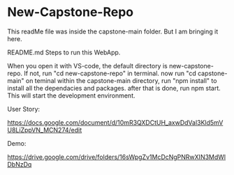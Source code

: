 # New-Capstone-Repo

This readMe file was inside the capstone-main folder. But I am bringing it here. 

README.md
Steps to run this WebApp.

When you open it with VS-code, the default directory is new-capstone-repo. If not, run "cd new-capstone-repo" in terminal.
now run "cd capstone-main" on teminal
within the capstone-main directory, run "npm install" to install all the dependacies and packages.
after that is done, run npm start. This will start the development environment.

User Story:

https://docs.google.com/document/d/10mR3QXDCtUH_axwDdVal3Kld5mVU8LiZppVN_MCN274/edit

Demo:

https://drive.google.com/drive/folders/16sWpgZv1McDcNgPNRwXIN3MdWlDbNzDq
